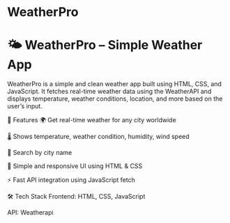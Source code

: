 # WeatherPro
# 🌤️ WeatherPro – Simple Weather App
WeatherPro is a simple and clean weather app built using HTML, CSS, and JavaScript. It fetches real-time weather data using the WeatherAPI and displays temperature, weather conditions, location, and more based on the user’s input.

🔧 Features
🌍 Get real-time weather for any city worldwide

🌡️ Shows temperature, weather condition, humidity, wind speed

🔎 Search by city name

💅 Simple and responsive UI using HTML & CSS

⚡ Fast API integration using JavaScript fetch

🛠️ Tech Stack
Frontend: HTML, CSS, JavaScript

API: Weatherapi


